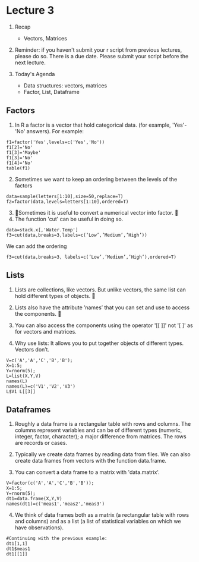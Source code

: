# Lecture 3
1. Recap
	- Vectors, Matrices
2. Reminder: if you haven't submit your r script from previous lectures, please do so.
There is a due date. Please submit your script before the next lecture.

2. Today's Agenda
	- Data structures: vectors, matrices
	- Factor, List, Dataframe

## Factors
1. In R a factor is a vector that hold categorical data. (for example, 'Yes'-'No' answers). For example:
```{r}
f1=factor('Yes',levels=c('Yes','No'))
f1[2]='No'
f1[3]='Maybe'
f1[3]='No'
f1[4]='No'
table(f1)
```
2. Sometimes we want to keep an ordering between the levels of the factors
```{r}
data=sample(letters[1:10],size=50,replace=T)
f2=factor(data,levels=letters[1:10],ordered=T)
```

3. 􏰀Sometimes it is useful to convert a numerical vector into factor.
􏰀
4. The function 'cut' can be useful in doing so.
```{r}
data=stack.x[,'Water.Temp']
f3=cut(data,breaks=3,labels=c(‘Low’,’Medium’,’High’))
```
We can add the ordering
```
f3=cut(data,breaks=3, labels=c(’Low’,’Medium’,’High’),ordered=T)
```

## Lists

1. Lists are collections, like vectors. But unlike vectors, the same list can hold different types of objects.
􏰀
2. Lists also have the attribute ’names’ that you can set and use to access the components.
􏰀
3. You can also access the components using the operator '[[ ]]' not '[ ]' as for vectors and matrices.

4. Why use lists:  It allows you to put together objects of different types. Vectors don’t.
```{r}
V=c('A','A','C','B','B');
X=1:5;
Y=rnorm(5);
L=list(X,Y,V)
names(L)
names(L)=c('V1','V2','V3')
L$V1 L[[3]]
```

## Dataframes

1. Roughly a data frame is a rectangular table with rows and columns. The columns represent variables and can be of different types (numeric, integer, factor, character); a major difference from matrices. The rows are records or cases.

2. Typically we create data frames by reading data from files. We can also create data frames from vectors with the function data.frame.

3. You can convert a data frame to a matrix with 'data.matrix'.
```{r}
V=factor(c('A','A','C','B','B'));
X=1:5;
Y=rnorm(5);
dt1=data.frame(X,Y,V)
names(dt1)=c('meas1','meas2','meas3')
```

4. We think of data frames both as a matrix (a rectangular table with rows and columns) and as a list (a list of statistical variables on which we have observations).
```{r}
#Continuing with the previous example:
dt1[1,1]
dt1$meas1
dt1[[1]]
```
